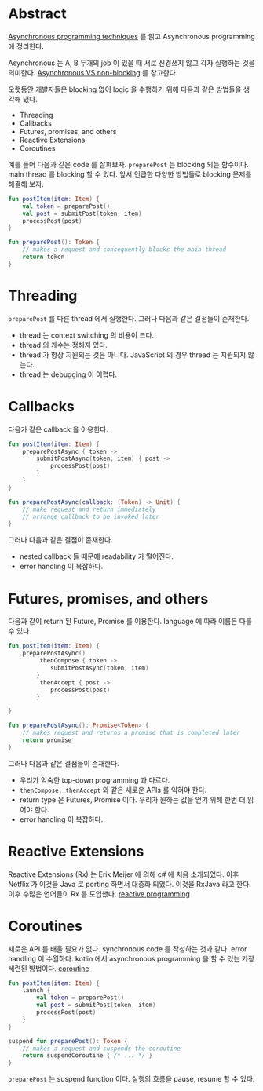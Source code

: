 # Abstract

[Asynchronous programming techniques](https://kotlinlang.org/docs/async-programming.html) 를 읽고 Asynchronous programming 에 정리한다. 

Asynchronous 는 A, B 두개의 job 이 있을 때 서로 신경쓰지 않고 각자 실행하는 것을 의미한다. [Asynchronous VS non-blocking](#asynchronous-vs-non-blocking) 를 참고한다.

오랫동안 개발자들은 blocking 없이 logic 을 수행하기 위해 다음과 같은 방법들을 생각해 냈다.

* Threading
* Callbacks
* Futures, promises, and others
* Reactive Extensions
* Coroutines

예를 들어 다음과 같은 code 를 살펴보자. `preparePost` 는 blocking 되는 함수이다. main thread 를 blocking 할 수 있다. 앞서 언급한 다양한 방법들로 blocking 문제를 해결해 보자.

```kotlin
fun postItem(item: Item) {
    val token = preparePost()
    val post = submitPost(token, item)
    processPost(post)
}

fun preparePost(): Token {
    // makes a request and consequently blocks the main thread
    return token
}
```

# Threading

`preparePost` 를 다른 thread 에서 실행한다. 그러나 다음과 같은 결점들이 존재한다.

* thread 는 context switching 의 비용이 크다.
* thread 의 개수는 정해져 있다.
* thread 가 항상 지원되는 것은 아니다. JavaScript 의 경우 thread 는 지원되지 않는다.
* thread 는 debugging 이 어렵다.

# Callbacks

다음가 같은 callback 을 이용한다.

```kotlin
fun postItem(item: Item) {
    preparePostAsync { token ->
        submitPostAsync(token, item) { post ->
            processPost(post)
        }
    }
}

fun preparePostAsync(callback: (Token) -> Unit) {
    // make request and return immediately
    // arrange callback to be invoked later
}
```

그러나 다음과 같은 결점이 존재한다.

* nested callback 들 때문에 readability 가 떨어진다.
* error handling 이 복잡하다.

# Futures, promises, and others

다음과 같이 return 된 Future, Promise 를 이용한다. language 에 따라 이름은 다를 수 있다.

```kotlin
fun postItem(item: Item) {
    preparePostAsync()
        .thenCompose { token ->
            submitPostAsync(token, item)
        }
        .thenAccept { post ->
            processPost(post)
        }

}

fun preparePostAsync(): Promise<Token> {
    // makes request and returns a promise that is completed later
    return promise
}
```

그러나 다음과 같은 결점들이 존재한다.

* 우리가 익숙한 top-down programming 과 다르다.
* `thenCompose, thenAccept` 와 같은 새로운 APIs 를 익혀야 한다.
* return type 은 Futures, Promise 이다. 우리가 원하는 값을 얻기 위해 한번 더 읽어야 한다.
* error handling 이 복잡하다.

# Reactive Extensions

Reactive Extensions (Rx) 는 Erik Meijer 에 의해 c# 에 처음 소개되었다. 이후 Netflix 가 이것을 Java 로 porting 하면서 대중화 되었다. 이것을 RxJava 라고 한다. 이후 수많은 언어들이 Rx 를 도입했다. [reactive programming](/reactiveprogramming/README.md)

# Coroutines

새로운 API 를 배울 필요가 없다. synchronous code 를 작성하는 것과 같다. error handling 이 수월하다. kotlin 에서 asynchronous programming 을 할 수 있는 가장 세련된 방법이다. [coroutine](/coroutine/README.md)

```kotlin
fun postItem(item: Item) {
    launch {
        val token = preparePost()
        val post = submitPost(token, item)
        processPost(post)
    }
}

suspend fun preparePost(): Token {
    // makes a request and suspends the coroutine
    return suspendCoroutine { /* ... */ }
}
```

`preparePost` 는 suspend function 이다. 실행의 흐름을 pause, resume 할 수 있다.
